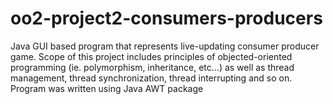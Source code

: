 # oo2-project2-consumers-producers
Java GUI based program that represents live-updating consumer producer game. Scope of this project includes principles of objected-oriented programming (ie. polymorphism, inheritance, etc...) as well as thread management, thread synchronization, thread interrupting and so on. Program was written using Java AWT package
